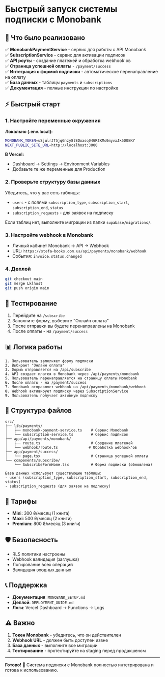 # Быстрый запуск системы подписки с Monobank

## 🚀 Что было реализовано

✅ **MonobankPaymentService** - сервис для работы с API Monobank  
✅ **SubscriptionService** - сервис для активации подписок  
✅ **API роуты** - создание платежей и обработка webhook'ов  
✅ **Страница успешной оплаты** - `/payment/success`  
✅ **Интеграция с формой подписки** - автоматическое перенаправление на оплату  
✅ **База данных** - таблицы `payments` и `subscriptions`  
✅ **Документация** - полные инструкции по настройке  

## ⚡ Быстрый старт

### 1. Настройте переменные окружения

**Локально (.env.local):**
```bash
MONOBANK_TOKEN=uSjulrJT5jqGnzy8lSQoasq04GRtKMo0myvxJk5D0EKY
NEXT_PUBLIC_SITE_URL=http://localhost:3000
```

**В Vercel:**
- Dashboard → Settings → Environment Variables
- Добавьте те же переменные для Production

### 2. Проверьте структуру базы данных

Убедитесь, что у вас есть таблицы:
- `users` - с полями `subscription_type`, `subscription_start`, `subscription_end`, `status`
- `subscription_requests` - для заявок на подписку

Если таблиц нет, выполните миграции из папки `supabase/migrations/`.

### 3. Настройте webhook в Monobank

- Личный кабинет Monobank → API → Webhook
- URL: `https://stefa-books.com.ua/api/payments/monobank/webhook`
- События: `invoice.status.changed`

### 4. Деплой

```bash
git checkout main
git merge Lklhost
git push origin main
```

## 🧪 Тестирование

1. Перейдите на `/subscribe`
2. Заполните форму, выберите "Онлайн оплата"
3. После отправки вы будете перенаправлены на Monobank
4. После оплаты - на `/payment/success`

## 📊 Логика работы

```
1. Пользователь заполняет форму подписки
2. Выбирает "Онлайн оплата" 
3. Форма отправляется на /api/subscribe
4. API создает платеж в Monobank через /api/payments/monobank
5. Пользователь перенаправляется на страницу оплаты Monobank
6. После оплаты - на /payment/success
7. Monobank отправляет webhook на /api/payments/monobank/webhook
8. Webhook активирует подписку через SubscriptionService
9. Пользователь получает активную подписку
```

## 🔧 Структура файлов

```
src/
├── lib/payments/
│   ├── monobank-payment-service.ts    # Сервис Monobank
│   └── subscription-service.ts        # Сервис подписок
├── app/api/payments/monobank/
│   ├── route.ts                       # Создание платежей
│   └── webhook/route.ts              # Обработка webhook'ов
├── app/payment/success/
│   └── page.tsx                       # Страница успешной оплаты
└── components/subscribe/
    └── SubscribeFormHome.tsx          # Форма подписки (обновлена)

База данных использует существующие таблицы:
- users (subscription_type, subscription_start, subscription_end, status)
- subscription_requests (для заявок на подписку)
```

## 🎯 Тарифы

- **Mini**: 300 ₴/месяц (1 книга)
- **Maxi**: 500 ₴/месяц (2 книги)  
- **Premium**: 800 ₴/месяц (3 книги)

## 🛡️ Безопасность

- RLS политики настроены
- Webhook валидация (заглушка)
- Логирование всех операций
- Валидация входных данных

## 📞 Поддержка

- **Документация**: `MONOBANK_SETUP.md`
- **Деплой**: `DEPLOYMENT_GUIDE.md`
- **Логи**: Vercel Dashboard → Functions → Logs

## ⚠️ Важно

1. **Токен Monobank** - убедитесь, что он действителен
2. **Webhook URL** - должен быть доступен извне
3. **База данных** - выполните все миграции
4. **Тестирование** - протестируйте на staging перед продакшеном

---

**Готово!** 🎉 Система подписки с Monobank полностью интегрирована и готова к использованию.
